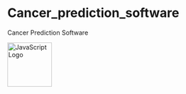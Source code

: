 # Cancer_prediction_software
Cancer Prediction Software

<img src="https://drive.google.com/drive/u/0/folders/14OQz1CL-prcatH-a0xGioDqN7Yv-2DA_" alt="JavaScript Logo" width="100" height="100"/>
